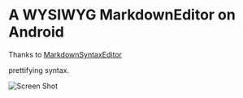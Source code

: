 # A WYSIWYG MarkdownEditor on Android

Thanks to [MarkdownSyntaxEditor](https://github.com/azu/MarkdownSyntaxEditor)

prettifying syntax.

![Screen Shot](https://raw.githubusercontent.com/coffeesherk/gm-mkdroid/master/screen_shot.png)